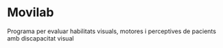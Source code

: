 # Movilab
Programa per evaluar habilitats visuals, motores i perceptives de pacients amb discapacitat visual
